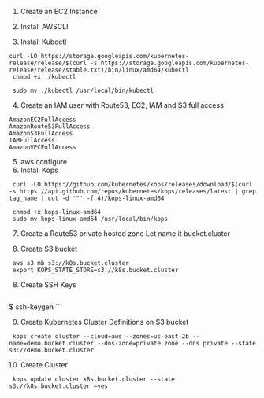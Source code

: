 1. Create an EC2 Instance


3. Install AWSCLI

3. Install Kubectl

```
curl -LO https://storage.googleapis.com/kubernetes-release/release/$(curl -s https://storage.googleapis.com/kubernetes-release/release/stable.txt)/bin/linux/amd64/kubectl
 chmod +x ./kubectl

 sudo mv ./kubectl /usr/local/bin/kubectl

```
4. Create an IAM user with Route53, EC2, IAM and S3 full access
```
AmazonEC2FullAccess
AmazonRoute53FullAccess
AmazonS3FullAccess
IAMFullAccess
AmazonVPCFullAccess
```
5. aws configure
6.  Install Kops
```
 curl -LO https://github.com/kubernetes/kops/releases/download/$(curl -s https://api.github.com/repos/kubernetes/kops/releases/latest | grep tag_name | cut -d '"' -f 4)/kops-linux-amd64

 chmod +x kops-linux-amd64
 sudo mv kops-linux-amd64 /usr/local/bin/kops
```
7. Create a Route53 private hosted zone
   Let name it bucket.cluster
   
8. Create S3 bucket
```
 aws s3 mb s3://k8s.bucket.cluster
 export KOPS_STATE_STORE=s3://k8s.bucket.cluster
```

8. Create SSH Keys
     ```
 $ ssh-keygen
     ```
     
9. Create Kubernetes Cluster Definitions on S3 bucket
```
 kops create cluster --cloud=aws --zones=us-east-2b --name=demo.bucket.cluster --dns-zone=private.zone --dns private --state s3://demo.bucket.cluster

```
10. Create Cluster
```
 kops update cluster k8s.bucket.cluster --state s3://k8s.bucket.cluster –yes
```

